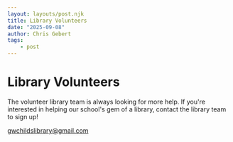 ```yaml
---
layout: layouts/post.njk
title: Library Volunteers
date: "2025-09-08"
author: Chris Gebert
tags:
    - post
---
```


# Library Volunteers

The volunteer library team is always looking for more help. If you're interested in helping our school's gem of a library, contact the library team to sign up! 

gwchildslibrary@gmail.com